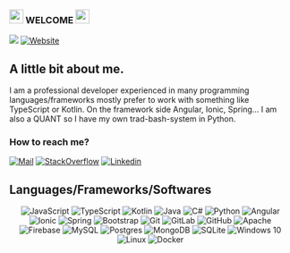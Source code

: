 ### <img src="https://media.giphy.com/media/hvRJCLFzcasrR4ia7z/giphy.gif" width="25px"> WELCOME <img src="https://media.giphy.com/media/hvRJCLFzcasrR4ia7z/giphy.gif" width="25px">
![](https://komarev.com/ghpvc/?username=YandrosChaos&color=blue)
[![Website](https://img.shields.io/badge/-Snow.Crash-transparent?&logo=github&logoColor=white)](https://github.com/YandrosChaos)

## A little bit about me.
I am a professional developer experienced in many programming languages/frameworks mostly prefer to work with something like TypeScript or Kotlin. On the framework side Angular, Ionic, Spring... I am also a QUANT so I have my own trad-bash-system in Python.

### How to reach me?
[![Mail](https://img.shields.io/badge/Gmail-D14836?style=for-the-badge&logo=gmail&logoColor=white)](mailto:victor.develops@gmail.com)
[![StackOverflow](https://img.shields.io/badge/-Stack%20overflow-FE7A16?style=for-the-badge&logo=stack-overflow&logoColor=white)](https://stackoverflow.com/users/11262771/snowcrash)
[![Linkedin](https://img.shields.io/badge/LinkedIn-0077B5?style=for-the-badge&logo=linkedin&logoColor=white)](https://www.linkedin.com/in/victor-develops/)

## Languages/Frameworks/Softwares
<p align="center">
  <img alt="JavaScript" src="https://img.shields.io/badge/javascript%20-%23323330.svg?&style=for-the-badge&logo=javascript&logoColor=%23F7DF1E"/>
  <img alt="TypeScript" src="https://img.shields.io/badge/typescript%20-%23007ACC.svg?&style=for-the-badge&logo=typescript&logoColor=white"/>
  <img alt="Kotlin" src="https://img.shields.io/badge/-KOTLIN-orange?&style=for-the-badge&logo=kotlin&logoColor=white">
  <img alt="Java" src="https://img.shields.io/badge/-JAVA-red?&style=for-the-badge&logo=java&logoColor=white">
  <img alt="C#" src="https://img.shields.io/badge/-C%23-blue?&style=for-the-badge&logo=csharp&logoColor=white">
  <img alt="Python" src="https://img.shields.io/badge/-PYTHON-green?&style=for-the-badge&logo=python&logoColor=blue">
  <img alt="Angular" src="https://img.shields.io/badge/angular%20-%23DD0031.svg?&style=for-the-badge&logo=angular&logoColor=white"/>
  <img alt="Ionic" src="https://img.shields.io/badge/-IONIC-yellowgreen?&style=for-the-badge&logo=ionic&logoColor=blue">
  <img alt="Spring" src="https://img.shields.io/badge/-SPRING-green?&style=for-the-badge&logo=spring&logoColor=white">
  <img alt="Bootstrap" src="https://img.shields.io/badge/bootstrap%20-%23563D7C.svg?&style=for-the-badge&logo=bootstrap&logoColor=white"/>

  <img alt="Git" src="https://img.shields.io/badge/git%20-%23F05033.svg?&style=for-the-badge&logo=git&logoColor=white"/>
  <img alt="GitLab" src="https://img.shields.io/badge/gitlab%20-%23181717.svg?&style=for-the-badge&logo=gitlab&logoColor=white"/>
  <img alt="GitHub" src="https://img.shields.io/badge/github%20-%23121011.svg?&style=for-the-badge&logo=github&logoColor=white"/>
  
  <img alt="Apache" src="https://img.shields.io/badge/apache%20-%23D42029.svg?&style=for-the-badge&logo=apache&logoColor=white"/>

  <img alt="Firebase" src="https://img.shields.io/badge/firebase%20-%23039BE5.svg?&style=for-the-badge&logo=firebase"/>
  <img alt="MySQL" src="https://img.shields.io/badge/mysql-%2300f.svg?&style=for-the-badge&logo=mysql&logoColor=white"/>
  <img alt="Postgres" src ="https://img.shields.io/badge/postgres-%23316192.svg?&style=for-the-badge&logo=postgresql&logoColor=white"/>
  <img alt="MongoDB" src ="https://img.shields.io/badge/MongoDB-%234ea94b.svg?&style=for-the-badge&logo=mongodb&logoColor=white"/>
  <img alt="SQLite" src ="https://img.shields.io/badge/sqlite-%2307405e.svg?&style=for-the-badge&logo=sqlite&logoColor=white"/>
  
  <img alt="Windows 10" src="https://img.shields.io/badge/Windows-0078D6?style=for-the-badge&logo=windows&logoColor=white" />
  <img alt="Linux" src="https://img.shields.io/badge/LINUX-black?style=for-the-badge&logo=archlinux&logoColor=white" />
  
  <img alt="Docker" src="https://img.shields.io/badge/docker%20-%230db7ed.svg?&style=for-the-badge&logo=docker&logoColor=white"/>
  
</p>
